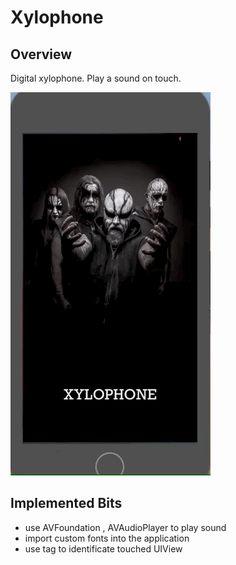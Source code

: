 # Xylophone

## Overview 
Digital xylophone. Play a sound on touch.

<img  src="xylophone.gif">

## Implemented Bits
* use AVFoundation , AVAudioPlayer to play sound
* import custom fonts into the application
* use tag to identificate touched UIView
